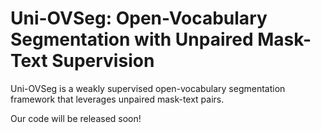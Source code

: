 # Uni-OVSeg: Open-Vocabulary Segmentation with Unpaired Mask-Text Supervision
Uni-OVSeg is a weakly supervised open-vocabulary segmentation framework that leverages unpaired mask-text pairs.

Our code will be released soon!
